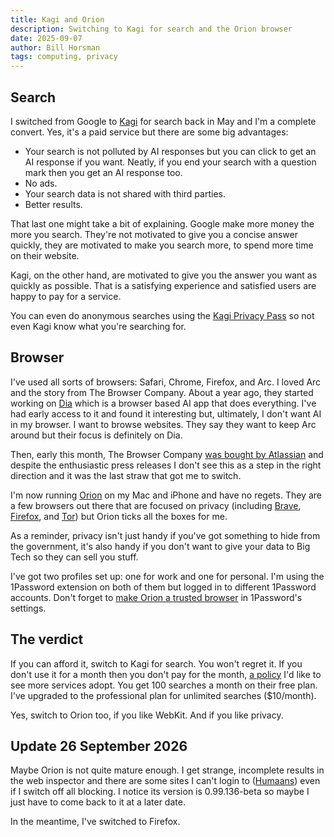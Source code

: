 ```yaml
---
title: Kagi and Orion
description: Switching to Kagi for search and the Orion browser
date: 2025-09-07
author: Bill Horsman
tags: computing, privacy
---
```


## Search

I switched from Google to [Kagi](https://kagi.com/) for search back in May and I'm a complete convert. Yes, it's a paid service but there are some big advantages:

- Your search is not polluted by AI responses but you can click to get an AI response if you want. Neatly, if you end your search with a question mark then you get an AI response too.
- No ads. 
- Your search data is not shared with third parties.
- Better results.

That last one might take a bit of explaining. Google make more money the more you search. They're not motivated to give you a concise answer quickly, they are motivated to make you search more, to spend more time on their website. 

Kagi, on the other hand, are motivated to give you the answer you want as quickly as possible. That is a satisfying experience and satisfied users are happy to pay for a service. 

You can even do anonymous searches using the [Kagi Privacy Pass](https://help.kagi.com/kagi/privacy/privacy-pass.html) so not even Kagi know what you're searching for.

## Browser

I've used all sorts of browsers: Safari, Chrome, Firefox, and Arc. I loved Arc and the story from The Browser Company. About a year ago, they started working on [Dia](https://www.diabrowser.com/) which is a browser based AI app that does everything. I've had early access to it and found it interesting but, ultimately, I don't want AI in my browser. I want to browse websites. They say they want to keep Arc around but their focus is definitely on Dia.

Then, early this month, The Browser Company [was bought by Atlassian](https://www.atlassian.com/blog/announcements/atlassian-acquires-the-browser-company) and despite the enthusiastic press releases I don't see this as a step in the right direction and it was the last straw that got me to switch.

I'm now running [Orion](https://kagi.com/orion/) on my Mac and iPhone and have no regets. They are a few browsers out there that are focused on privacy (including [Brave](https://brave.com/), [Firefox](https://www.firefox.com), and [Tor](https://www.torproject.org/)) but Orion ticks all the boxes for me.

As a reminder, privacy isn't just handy if you've got something to hide from the government, it's also handy if you don't want to give your data to Big Tech so they can sell you stuff.  

I've got two profiles set up: one for work and one for personal. I'm using the 1Password extension on both of them but logged in to different 1Password accounts. Don't forget to [make Orion a trusted browser](https://help.kagi.com/orion/browser-extensions/1password.html) in 1Password's settings.

## The verdict

If you can afford it, switch to Kagi for search. You won't regret it. If you don't use it for a month then you don't pay for the month, [a policy](https://kagi.com/pricing#fair-pricing) I'd like to see more services adopt. You get 100 searches a month on their free plan. I've upgraded to the professional plan for unlimited searches ($10/month).

Yes, switch to Orion too, if you like WebKit. And if you like privacy.

## Update 26 September 2026

Maybe Orion is not quite mature enough. I get strange, incomplete results in the web inspector and there are some sites I can't login to ([Humaans](https://humaans.io/)) even if I switch off all blocking. I notice its version is 0.99.136-beta so maybe I just have to come back to it at a later date.

In the meantime, I've switched to Firefox.
